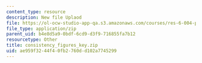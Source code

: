 ```yaml
---
content_type: resource
description: New file Uplaod
file: https://ol-ocw-studio-app-qa.s3.amazonaws.com/courses/res-6-004-principles-of-computer-system-design-an-introduction-spring-2009/ae959f3244f40fb2760dd102a7745299_consistency_figures_key.zip
file_type: application/zip
parent_uid: b4e8d5a9-0bdf-6cd9-d3f9-716855fa7b12
resourcetype: Other
title: consistency_figures_key.zip
uid: ae959f32-44f4-0fb2-760d-d102a7745299
---
```

